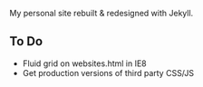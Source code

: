 My personal site rebuilt & redesigned with Jekyll.

To Do
-----
- Fluid grid on websites.html in IE8
- Get production versions of third party CSS/JS 
